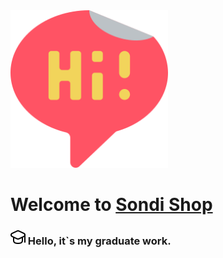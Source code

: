 <img src="/source/icons/hi-readme.png" alt="img" width="50%" height="50%"/>

# Welcome to [Sondi Shop](https://sondishop.ru)

### ![](/source/icons/graduation-cap.png) Hello, it`s my graduate work.
